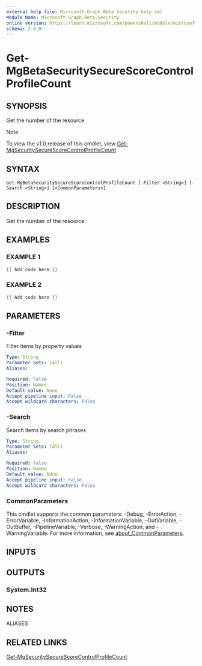 ```yaml
---
external help file: Microsoft.Graph.Beta.Security-help.xml
Module Name: Microsoft.Graph.Beta.Security
online version: https://learn.microsoft.com/powershell/module/microsoft.graph.beta.security/get-mgbetasecuritysecurescorecontrolprofilecount
schema: 2.0.0
---
```


# Get-MgBetaSecuritySecureScoreControlProfileCount

## SYNOPSIS
Get the number of the resource

> [!NOTE]
> To view the v1.0 release of this cmdlet, view [Get-MgSecuritySecureScoreControlProfileCount](/powershell/module/Microsoft.Graph.Security/Get-MgSecuritySecureScoreControlProfileCount?view=graph-powershell-1.0)

## SYNTAX

```
Get-MgBetaSecuritySecureScoreControlProfileCount [-Filter <String>] [-Search <String>] [<CommonParameters>]
```

## DESCRIPTION
Get the number of the resource

## EXAMPLES

### EXAMPLE 1
```powershell
{{ Add code here }}
```

### EXAMPLE 2
```powershell
{{ Add code here }}
```

## PARAMETERS

### -Filter
Filter items by property values

```yaml
Type: String
Parameter Sets: (All)
Aliases:

Required: False
Position: Named
Default value: None
Accept pipeline input: False
Accept wildcard characters: False
```

### -Search
Search items by search phrases

```yaml
Type: String
Parameter Sets: (All)
Aliases:

Required: False
Position: Named
Default value: None
Accept pipeline input: False
Accept wildcard characters: False
```

### CommonParameters
This cmdlet supports the common parameters: -Debug, -ErrorAction, -ErrorVariable, -InformationAction, -InformationVariable, -OutVariable, -OutBuffer, -PipelineVariable, -Verbose, -WarningAction, and -WarningVariable. For more information, see [about_CommonParameters](http://go.microsoft.com/fwlink/?LinkID=113216).

## INPUTS

## OUTPUTS

### System.Int32
## NOTES

ALIASES

## RELATED LINKS
[Get-MgSecuritySecureScoreControlProfileCount](/powershell/module/Microsoft.Graph.Security/Get-MgSecuritySecureScoreControlProfileCount?view=graph-powershell-1.0)
